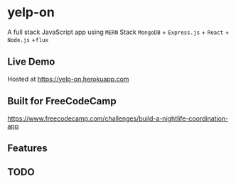 # yelp-on
A full stack JavaScript app using `MERN` Stack `MongoDB` + `Express.js` + `React` + `Node.js` +`flux`

## Live Demo
Hosted at https://yelp-on.herokuapp.com

## Built for FreeCodeCamp
https://www.freecodecamp.com/challenges/build-a-nightlife-coordination-app

## Features

## TODO
